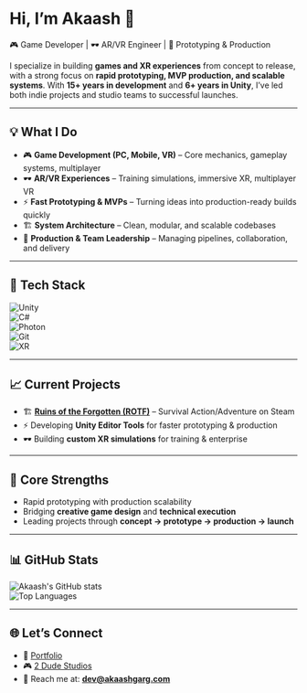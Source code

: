 # Hi, I’m Akaash 👋  
🎮 Game Developer | 🕶️ AR/VR Engineer | 🚀 Prototyping & Production

I specialize in building **games and XR experiences** from concept to release, with a strong focus on **rapid prototyping, MVP production, and scalable systems**. With **15+ years in development** and **6+ years in Unity**, I’ve led both indie projects and studio teams to successful launches.  

---

## 💡 What I Do  
- 🎮 **Game Development (PC, Mobile, VR)** – Core mechanics, gameplay systems, multiplayer  
- 🕶️ **AR/VR Experiences** – Training simulations, immersive XR, multiplayer VR  
- ⚡ **Fast Prototyping & MVPs** – Turning ideas into production-ready builds quickly  
- 🏗️ **System Architecture** – Clean, modular, and scalable codebases  
- 👥 **Production & Team Leadership** – Managing pipelines, collaboration, and delivery  

---

## 🔧 Tech Stack  
![Unity](https://img.shields.io/badge/Engine-Unity-black?logo=unity)  
![C#](https://img.shields.io/badge/Code-C%23-239120?logo=c-sharp&logoColor=white)  
![Photon](https://img.shields.io/badge/Networking-Photon-blue)  
![Git](https://img.shields.io/badge/Version%20Control-Git-orange?logo=git)  
![XR](https://img.shields.io/badge/Platforms-AR%20%7C%20VR-lightgrey)  

---

## 📈 Current Projects  
- 🏗️ **[Ruins of the Forgotten (ROTF)](https://store.steampowered.com/app/2726410/Ruins_of_the_Forgotten__A_Wild_Survival/)** – Survival Action/Adventure on Steam  
- ⚡ Developing **Unity Editor Tools** for faster prototyping & production  
- 🕶️ Building **custom XR simulations** for training & enterprise  

---

## 🚀 Core Strengths  
- Rapid prototyping with production scalability  
- Bridging **creative game design** and **technical execution**  
- Leading projects through **concept → prototype → production → launch**  

---

## 📊 GitHub Stats  
![Akaash's GitHub stats](https://github-readme-stats.vercel.app/api?username=akaashg&show_icons=true&theme=tokyonight)  
![Top Languages](https://github-readme-stats.vercel.app/api/top-langs/?username=akaashg&layout=compact&theme=tokyonight)  

---

## 🌐 Let’s Connect  
- 💼 [Portfolio](https://akaashgarg.com)  
- 🎮 [2 Dude Studios](https://2dudestudios.com)  
- 💌 Reach me at: **dev@akaashgarg.com**  
